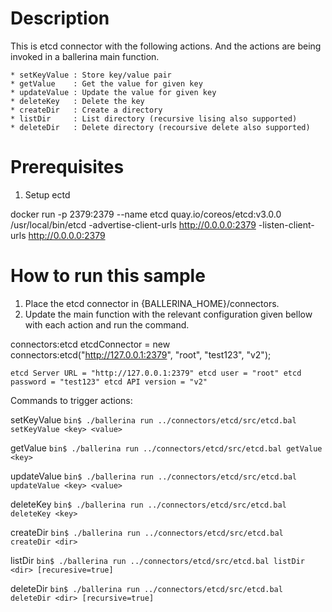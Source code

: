 Description
===========
This is etcd connector with the following actions. And the actions are being invoked in a ballerina main function.


    * setKeyValue : Store key/value pair
    * getValue    : Get the value for given key
    * updateValue : Update the value for given key
    * deleteKey   : Delete the key
    * createDir   : Create a directory
    * listDir     : List directory (recursive lising also supported)
    * deleteDir   : Delete directory (recoursive delete also supported)

Prerequisites
=============
1. Setup ectd

docker run -p 2379:2379 --name etcd quay.io/coreos/etcd:v3.0.0 /usr/local/bin/etcd -advertise-client-urls http://0.0.0.0:2379 -listen-client-urls http://0.0.0.0:2379

How to run this sample
======================

1. Place the etcd connector in  {BALLERINA_HOME}/connectors.
2. Update the main function with the relevant configuration given bellow with each action and run the command.

connectors:etcd etcdConnector = new connectors:etcd("http://127.0.0.1:2379", "root", "test123", "v2");
 

`etcd Server URL = "http://127.0.0.1:2379"
 etcd user = "root"
 etcd password = "test123"
 etcd API version = "v2"
`

Commands to trigger actions: 

setKeyValue	
`bin$ ./ballerina run ../connectors/etcd/src/etcd.bal setKeyValue <key> <value>`

getValue
`bin$ ./ballerina run ../connectors/etcd/src/etcd.bal getValue <key>`

updateValue
`bin$ ./ballerina run ../connectors/etcd/src/etcd.bal updateValue <key> <value>`

deleteKey
`bin$ ./ballerina run ../connectors/etcd/src/etcd.bal deleteKey <key>`

createDir
`bin$ ./ballerina run ../connectors/etcd/src/etcd.bal createDir <dir>`

listDir
`bin$ ./ballerina run ../connectors/etcd/src/etcd.bal listDir <dir> [recuresive=true]`

deleteDir
`bin$ ./ballerina run ../connectors/etcd/src/etcd.bal deleteDir <dir> [recursive=true]`
